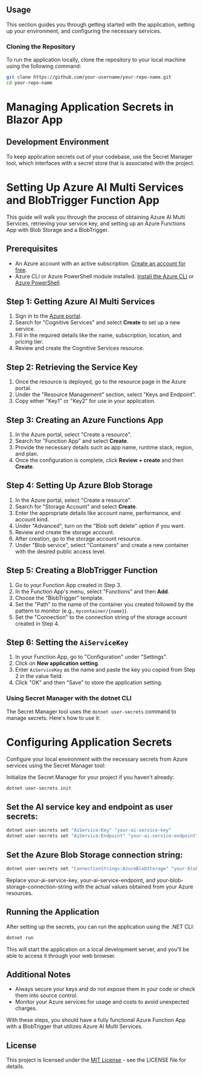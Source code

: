 ## Usage

This section guides you through getting started with the application, setting up your environment, and configuring the necessary services.

### Cloning the Repository

To run the application locally, clone the repository to your local machine using the following command:

```bash
git clone https://github.com/your-username/your-repo-name.git
cd your-repo-name
```

# Managing Application Secrets in Blazor App

## Development Environment

To keep application secrets out of your codebase, use the Secret Manager tool, which interfaces with a secret store that is associated with the project.

# Setting Up Azure AI Multi Services and BlobTrigger Function App

This guide will walk you through the process of obtaining Azure AI Multi Services, retrieving your service key, and setting up an Azure Functions App with Blob Storage and a BlobTrigger.

## Prerequisites

- An Azure account with an active subscription. [Create an account for free](https://azure.com/free).
- Azure CLI or Azure PowerShell module installed. [Install the Azure CLI](https://docs.microsoft.com/cli/azure/install-azure-cli) or [Azure PowerShell](https://docs.microsoft.com/powershell/azure/install-az-ps).

## Step 1: Getting Azure AI Multi Services

1. Sign in to the [Azure portal](https://portal.azure.com).
2. Search for "Cognitive Services" and select **Create** to set up a new service.
3. Fill in the required details like the name, subscription, location, and pricing tier.
4. Review and create the Cognitive Services resource.

## Step 2: Retrieving the Service Key

1. Once the resource is deployed, go to the resource page in the Azure portal.
2. Under the "Resource Management" section, select "Keys and Endpoint".
3. Copy either "Key1" or "Key2" for use in your application.

## Step 3: Creating an Azure Functions App

1. In the Azure portal, select "Create a resource".
2. Search for "Function App" and select **Create**.
3. Provide the necessary details such as app name, runtime stack, region, and plan.
4. Once the configuration is complete, click **Review + create** and then **Create**.

## Step 4: Setting Up Azure Blob Storage

1. In the Azure portal, select "Create a resource".
2. Search for "Storage Account" and select **Create**.
3. Enter the appropriate details like account name, performance, and account kind.
4. Under "Advanced", turn on the "Blob soft delete" option if you want.
5. Review and create the storage account.
6. After creation, go to the storage account resource.
7. Under "Blob service", select "Containers" and create a new container with the desired public access level.

## Step 5: Creating a BlobTrigger Function

1. Go to your Function App created in Step 3.
2. In the Function App's menu, select "Functions" and then **Add**.
3. Choose the "BlobTrigger" template.
4. Set the "Path" to the name of the container you created followed by the pattern to monitor (e.g., `mycontainer/{name}`).
5. Set the "Connection" to the connection string of the storage account created in Step 4.

## Step 6: Setting the `AiServiceKey`

1. In your Function App, go to "Configuration" under "Settings".
2. Click on **New application setting**.
3. Enter `AiServiceKey` as the name and paste the key you copied from Step 2 in the value field.
4. Click "OK" and then "Save" to store the application setting.

### Using Secret Manager with the dotnet CLI

The Secret Manager tool uses the `dotnet user-secrets` command to manage secrets. Here's how to use it:

# Configuring Application Secrets
Configure your local environment with the necessary secrets from Azure services using the Secret Manager tool:

Initialize the Secret Manager for your project if you haven't already:

```bash
dotnet user-secrets init
```
## Set the AI service key and endpoint as user secrets:

```bash
dotnet user-secrets set "AiService:Key" "your-ai-service-key"
dotnet user-secrets set "AiService:Endpoint" "your-ai-service-endpoint"
```

## Set the Azure Blob Storage connection string:

```bash
dotnet user-secrets set "ConnectionStrings:AzureBlobStorage" "your-blob-storage-connection-string"
```
Replace your-ai-service-key, your-ai-service-endpoint, and your-blob-storage-connection-string with the actual values obtained from your Azure resources.

## Running the Application
After setting up the secrets, you can run the application using the .NET CLI:

```bash
dotnet run
```

This will start the application on a local development server, and you'll be able to access it through your web browser.


## Additional Notes

- Always secure your keys and do not expose them in your code or check them into source control.
- Monitor your Azure services for usage and costs to avoid unexpected charges.

With these steps, you should have a fully functional Azure Function App with a BlobTrigger that utilizes Azure AI Multi Services.

## License

This project is licensed under the [MIT License](LICENSE) - see the LICENSE file for details.